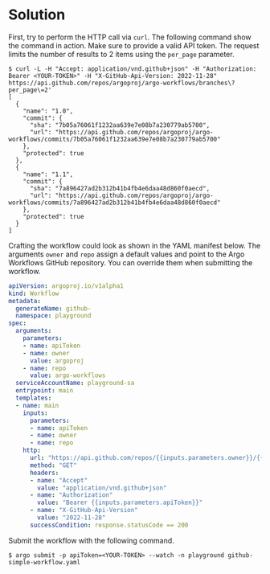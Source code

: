 # Solution

First, try to perform the HTTP call via `curl`. The following command show the command in action. Make sure to provide a valid API token. The request limits the number of results to 2 items using the `per_page` parameter.

```
$ curl -L -H "Accept: application/vnd.github+json" -H "Authorization: Bearer <YOUR-TOKEN>" -H "X-GitHub-Api-Version: 2022-11-28" https://api.github.com/repos/argoproj/argo-workflows/branches\?per_page\=2'
[
  {
    "name": "1.0",
    "commit": {
      "sha": "7b05a76061f1232aa639e7e08b7a230779ab5700",
      "url": "https://api.github.com/repos/argoproj/argo-workflows/commits/7b05a76061f1232aa639e7e08b7a230779ab5700"
    },
    "protected": true
  },
  {
    "name": "1.1",
    "commit": {
      "sha": "7a896427ad2b312b41b4fb4e6daa48d860f0aecd",
      "url": "https://api.github.com/repos/argoproj/argo-workflows/commits/7a896427ad2b312b41b4fb4e6daa48d860f0aecd"
    },
    "protected": true
  }
]
```

Crafting the workflow could look as shown in the YAML manifest below. The arguments `owner` and `repo` assign a default values and point to the Argo Workflows GitHub repository. You can override them when submitting the workflow.

```yaml
apiVersion: argoproj.io/v1alpha1
kind: Workflow
metadata:
  generateName: github-
  namespace: playground
spec:
  arguments:
    parameters:
    - name: apiToken
    - name: owner
      value: argoproj
    - name: repo
      value: argo-workflows
  serviceAccountName: playground-sa
  entrypoint: main
  templates:
  - name: main
    inputs:
      parameters:
      - name: apiToken
      - name: owner
      - name: repo
    http:
      url: "https://api.github.com/repos/{{inputs.parameters.owner}}/{{inputs.parameters.repo}}/branches?per_page=2"
      method: "GET"
      headers:
      - name: "Accept"
        value: "application/vnd.github+json"
      - name: "Authorization"
        value: "Bearer {{inputs.parameters.apiToken}}"
      - name: "X-GitHub-Api-Version"
        value: "2022-11-28"
      successCondition: response.statusCode == 200
```

Submit the workflow with the following command.

```
$ argo submit -p apiToken=<YOUR-TOKEN> --watch -n playground github-simple-workflow.yaml
```